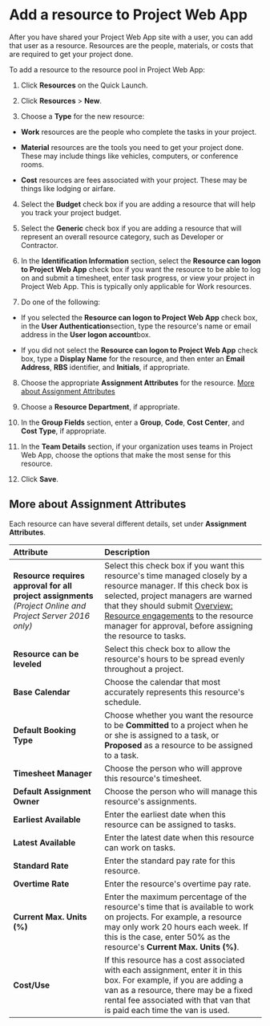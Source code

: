 
# Add a resource to Project Web App

After you have shared your Project Web App site with a user, you can add that user as a resource. Resources are the people, materials, or costs that are required to get your project done.
  
    
    

To add a resource to the resource pool in Project Web App:
1. Click **Resources** on the Quick Launch.
    
  
2. Click **Resources** > **New**.
    
  
3. Choose a **Type** for the new resource:
    
  - **Work** resources are the people who complete the tasks in your project.
    
  
  - **Material** resources are the tools you need to get your project done. These may include things like vehicles, computers, or conference rooms.
    
  
  - **Cost** resources are fees associated with your project. These may be things like lodging or airfare.
    
  
4. Select the **Budget** check box if you are adding a resource that will help you track your project budget.
    
  
5. Select the **Generic** check box if you are adding a resource that will represent an overall resource category, such as Developer or Contractor.
    
  
6. In the **Identification Information** section, select the **Resource can logon to Project Web App** check box if you want the resource to be able to log on and submit a timesheet, enter task progress, or view your project in Project Web App. This is typically only applicable for Work resources.
    
  
7. Do one of the following:
    
  - If you selected the **Resource can logon to Project Web App** check box, in the **User Authentication**section, type the resource's name or email address in the **User logon account**box. 
    
  
  - If you did not select the **Resource can logon to Project Web App** check box, type a **Display Name** for the resource, and then enter an **Email Address**, **RBS** identifier, and **Initials**, if appropriate.
    
  
8. Choose the appropriate **Assignment Attributes** for the resource. [More about Assignment Attributes](71c6aa5c-2a97-4cbb-9814-26289c62c471.md#BKMK_AssignmentAttributes)
    
  
9. Choose a **Resource Department**, if appropriate.
    
  
10. In the **Group Fields** section, enter a **Group**, **Code**, **Cost Center**, and **Cost Type**, if appropriate.
    
  
11. In the **Team Details** section, if your organization uses teams in Project Web App, choose the options that make the most sense for this resource.
    
  
12. Click **Save**.
    
  

## More about Assignment Attributes
<a name="BKMK_AssignmentAttributes"> </a>

Each resource can have several different details, set under **Assignment Attributes**.
  
    
    


|**Attribute**|**Description**|
|:-----|:-----|
|**Resource requires approval for all project assignments** *(Project Online and Project Server 2016 only)*  <br/> |Select this check box if you want this resource's time managed closely by a resource manager. If this check box is selected, project managers are warned that they should submit  [Overview: Resource engagements](http://technet.microsoft.com/library/73eefb5a-81fe-42bf-980e-9532b1bdc870%28Office.14%29.aspx) to the resource manager for approval, before assigning the resource to tasks. <br/> |
|**Resource can be leveled** <br/> |Select this check box to allow the resource's hours to be spread evenly throughout a project.  <br/> |
|**Base Calendar** <br/> |Choose the calendar that most accurately represents this resource's schedule.  <br/> |
|**Default Booking Type** <br/> |Choose whether you want the resource to be **Committed** to a project when he or she is assigned to a task, or **Proposed** as a resource to be assigned to a task. <br/> |
|**Timesheet Manager** <br/> |Choose the person who will approve this resource's timesheet.  <br/> |
|**Default Assignment Owner** <br/> |Choose the person who will manage this resource's assignments.  <br/> |
|**Earliest Available** <br/> |Enter the earliest date when this resource can be assigned to tasks.  <br/> |
|**Latest Available** <br/> |Enter the latest date when this resource can work on tasks.  <br/> |
|**Standard Rate** <br/> |Enter the standard pay rate for this resource.  <br/> |
|**Overtime Rate** <br/> |Enter the resource's overtime pay rate.  <br/> |
|**Current Max. Units (%)** <br/> |Enter the maximum percentage of the resource's time that is available to work on projects. For example, a resource may only work 20 hours each week. If this is the case, enter 50% as the resource's **Current Max. Units (%)**.  <br/> |
|**Cost/Use** <br/> |If this resource has a cost associated with each assignment, enter it in this box. For example, if you are adding a van as a resource, there may be a fixed rental fee associated with that van that is paid each time the van is used.  <br/> |
   
